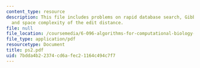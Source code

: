 ```yaml
---
content_type: resource
description: This file includes problems on rapid database search, Gibbs sampling,
  and space complexity of the edit distance.
file: null
file_location: /coursemedia/6-096-algorithms-for-computational-biology-spring-2005/7bdda4b22374cd6afec21164c494c7f7_ps2.pdf
file_type: application/pdf
resourcetype: Document
title: ps2.pdf
uid: 7bdda4b2-2374-cd6a-fec2-1164c494c7f7
---
```

